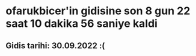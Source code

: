 # ofarukbicer'in gidisine son 8 gun 22 saat 10 dakika 56 saniye kaldi

## Gidis tarihi: 30.09.2022 :(